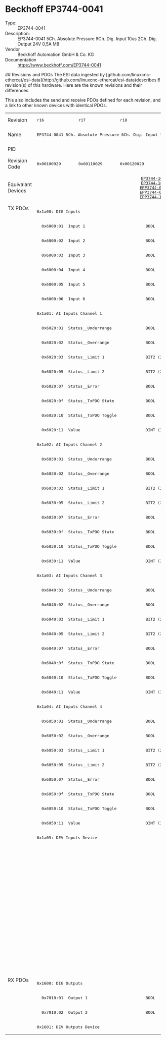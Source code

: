 #  Beckhoff EP3744-0041

<dl>
  <dt>Type:</dt><dd>EP3744-0041</dd>
  <dt>Description:</dt><dd>EP3744-0041 5Ch. Absolute Pressure 6Ch. Dig. Input 10us 2Ch. Dig. Output 24V 0,5A M8</dd>
  <dt>Vendor</dt><dd>Beckhoff Automation GmbH & Co. KG</dd>
  <dt>Documentation</dt><dd><a href="https://www.beckhoff.com/EP3744-0041">https://www.beckhoff.com/EP3744-0041</a></dd>
</dl>
## Revisions and PDOs
The ESI data ingested by [github.com/linuxcnc-ethercat/esi-data](http://github.com/linuxcnc-ethercat/esi-data)describes 6 revision(s) of this hardware.  Here are the known revisions and their differences.

This also includes the send and receive PDOs defined for each revision, and a link to other known devices with identical PDOs.

<table>
<tr >
<td class="first">Revision</td>
<td ><pre>r16</pre></td>
<td ><pre>r17</pre></td>
<td ><pre>r18</pre></td>
<td ><pre>r19</pre></td>
<td ><pre>r20</pre></td>
<td ><pre>r21</pre></td>
</tr>
<tr >
<td class="first">Name</td>
<td  colspan=5 align="center"><pre>EP3744-0041 5Ch. Absolute Pressure 6Ch. Dig. Input 10us 2Ch. Dig. Output 24V 0,5A M8</pre></td>
<td ><pre>EP3744-0041 5Ch. Absolute Pressure 1Bar 6Ch. Dig. Input 10us 2Ch. Dig. Output 24V 0,5A M8</pre></td>
</tr>
<tr >
<td class="first">PID</td>
<td  colspan=6 align="center"><pre>0x0ea04052</pre></td>
</tr>
<tr >
<td class="first">Revision Code</td>
<td ><pre>0x00100029</pre></td>
<td ><pre>0x00110029</pre></td>
<td ><pre>0x00120029</pre></td>
<td ><pre>0x00130029</pre></td>
<td ><pre>0x00140029</pre></td>
<td ><pre>0x00150029</pre></td>
</tr>
<tr >
<td class="first">Equivalant Devices</td>
<td ></td>
<td  colspan=4 align="center"><pre><a href="EP3744-1041">EP3744-1041 r17</a><br/><a href="EP3744-1041">EP3744-1041 r18</a><br/><a href="EPP3744-0041">EPP3744-0041 r16</a><br/><a href="EPP3744-0041">EPP3744-0041 r17</a><br/><a href="EPP3744-1041">EPP3744-1041 r16</a></pre></td>
<td ><pre><a href="EP3744-1041">EP3744-1041 r21</a><br/><a href="EPP3744-0041">EPP3744-0041 r18</a><br/><a href="EPP3744-1041">EPP3744-1041 r20</a></pre></td>
</tr>
<tr class="txpdo pdosection">
<td class="first" rowspan=53 valign=top>TX PDOs</td>
<td colspan=6 align="left"><pre>0x1a00: DIG Inputs</pre></td>
<td></td>
</tr>
<tr class="txpdo">
<td  colspan=6 align="left"><pre>  0x6000:01  Input 1                         BOOL</pre></td>
</tr>
<tr class="txpdo">
<td  colspan=6 align="left"><pre>  0x6000:02  Input 2                         BOOL</pre></td>
</tr>
<tr class="txpdo">
<td  colspan=6 align="left"><pre>  0x6000:03  Input 3                         BOOL</pre></td>
</tr>
<tr class="txpdo">
<td  colspan=6 align="left"><pre>  0x6000:04  Input 4                         BOOL</pre></td>
</tr>
<tr class="txpdo">
<td  colspan=6 align="left"><pre>  0x6000:05  Input 5                         BOOL</pre></td>
</tr>
<tr class="txpdo">
<td  colspan=6 align="left"><pre>  0x6000:06  Input 6                         BOOL</pre></td>
</tr>
<tr class="txpdo pdosection">
<td  colspan=6 align="left"><pre>0x1a01: AI Inputs Channel 1</pre></td>
</tr>
<tr class="txpdo">
<td  colspan=6 align="left"><pre>  0x6020:01  Status__Underrange              BOOL</pre></td>
</tr>
<tr class="txpdo">
<td  colspan=6 align="left"><pre>  0x6020:02  Status__Overrange               BOOL</pre></td>
</tr>
<tr class="txpdo">
<td  colspan=6 align="left"><pre>  0x6020:03  Status__Limit 1                 BIT2 (2 bits)</pre></td>
</tr>
<tr class="txpdo">
<td  colspan=6 align="left"><pre>  0x6020:05  Status__Limit 2                 BIT2 (2 bits)</pre></td>
</tr>
<tr class="txpdo">
<td  colspan=6 align="left"><pre>  0x6020:07  Status__Error                   BOOL</pre></td>
</tr>
<tr class="txpdo">
<td  colspan=6 align="left"><pre>  0x6020:0f  Status__TxPDO State             BOOL</pre></td>
</tr>
<tr class="txpdo">
<td  colspan=6 align="left"><pre>  0x6020:10  Status__TxPDO Toggle            BOOL</pre></td>
</tr>
<tr class="txpdo">
<td  colspan=6 align="left"><pre>  0x6020:11  Value                           DINT (32 bits)</pre></td>
</tr>
<tr class="txpdo pdosection">
<td  colspan=6 align="left"><pre>0x1a02: AI Inputs Channel 2</pre></td>
</tr>
<tr class="txpdo">
<td  colspan=6 align="left"><pre>  0x6030:01  Status__Underrange              BOOL</pre></td>
</tr>
<tr class="txpdo">
<td  colspan=6 align="left"><pre>  0x6030:02  Status__Overrange               BOOL</pre></td>
</tr>
<tr class="txpdo">
<td  colspan=6 align="left"><pre>  0x6030:03  Status__Limit 1                 BIT2 (2 bits)</pre></td>
</tr>
<tr class="txpdo">
<td  colspan=6 align="left"><pre>  0x6030:05  Status__Limit 2                 BIT2 (2 bits)</pre></td>
</tr>
<tr class="txpdo">
<td  colspan=6 align="left"><pre>  0x6030:07  Status__Error                   BOOL</pre></td>
</tr>
<tr class="txpdo">
<td  colspan=6 align="left"><pre>  0x6030:0f  Status__TxPDO State             BOOL</pre></td>
</tr>
<tr class="txpdo">
<td  colspan=6 align="left"><pre>  0x6030:10  Status__TxPDO Toggle            BOOL</pre></td>
</tr>
<tr class="txpdo">
<td  colspan=6 align="left"><pre>  0x6030:11  Value                           DINT (32 bits)</pre></td>
</tr>
<tr class="txpdo pdosection">
<td  colspan=6 align="left"><pre>0x1a03: AI Inputs Channel 3</pre></td>
</tr>
<tr class="txpdo">
<td  colspan=6 align="left"><pre>  0x6040:01  Status__Underrange              BOOL</pre></td>
</tr>
<tr class="txpdo">
<td  colspan=6 align="left"><pre>  0x6040:02  Status__Overrange               BOOL</pre></td>
</tr>
<tr class="txpdo">
<td  colspan=6 align="left"><pre>  0x6040:03  Status__Limit 1                 BIT2 (2 bits)</pre></td>
</tr>
<tr class="txpdo">
<td  colspan=6 align="left"><pre>  0x6040:05  Status__Limit 2                 BIT2 (2 bits)</pre></td>
</tr>
<tr class="txpdo">
<td  colspan=6 align="left"><pre>  0x6040:07  Status__Error                   BOOL</pre></td>
</tr>
<tr class="txpdo">
<td  colspan=6 align="left"><pre>  0x6040:0f  Status__TxPDO State             BOOL</pre></td>
</tr>
<tr class="txpdo">
<td  colspan=6 align="left"><pre>  0x6040:10  Status__TxPDO Toggle            BOOL</pre></td>
</tr>
<tr class="txpdo">
<td  colspan=6 align="left"><pre>  0x6040:11  Value                           DINT (32 bits)</pre></td>
</tr>
<tr class="txpdo pdosection">
<td  colspan=6 align="left"><pre>0x1a04: AI Inputs Channel 4</pre></td>
</tr>
<tr class="txpdo">
<td  colspan=6 align="left"><pre>  0x6050:01  Status__Underrange              BOOL</pre></td>
</tr>
<tr class="txpdo">
<td  colspan=6 align="left"><pre>  0x6050:02  Status__Overrange               BOOL</pre></td>
</tr>
<tr class="txpdo">
<td  colspan=6 align="left"><pre>  0x6050:03  Status__Limit 1                 BIT2 (2 bits)</pre></td>
</tr>
<tr class="txpdo">
<td  colspan=6 align="left"><pre>  0x6050:05  Status__Limit 2                 BIT2 (2 bits)</pre></td>
</tr>
<tr class="txpdo">
<td  colspan=6 align="left"><pre>  0x6050:07  Status__Error                   BOOL</pre></td>
</tr>
<tr class="txpdo">
<td  colspan=6 align="left"><pre>  0x6050:0f  Status__TxPDO State             BOOL</pre></td>
</tr>
<tr class="txpdo">
<td  colspan=6 align="left"><pre>  0x6050:10  Status__TxPDO Toggle            BOOL</pre></td>
</tr>
<tr class="txpdo">
<td  colspan=6 align="left"><pre>  0x6050:11  Value                           DINT (32 bits)</pre></td>
</tr>
<tr class="txpdo pdosection">
<td  colspan=6 align="left"><pre>0x1a05: DEV Inputs Device</pre></td>
</tr>
<tr class="txpdo pdosection">
<td  colspan=5 align="left"></td>
<td ><pre>0x1a06: AI Inputs Reference</pre></td>
</tr>
<tr class="txpdo">
<td  colspan=5 align="left"></td>
<td ><pre>  0x6060:01  Status__Underrange              BOOL</pre></td>
</tr>
<tr class="txpdo">
<td  colspan=5 align="left"></td>
<td ><pre>  0x6060:02  Status__Overrange               BOOL</pre></td>
</tr>
<tr class="txpdo">
<td  colspan=5 align="left"></td>
<td ><pre>  0x6060:03  Status__Limit 1                 BIT2 (2 bits)</pre></td>
</tr>
<tr class="txpdo">
<td  colspan=5 align="left"></td>
<td ><pre>  0x6060:05  Status__Limit 2                 BIT2 (2 bits)</pre></td>
</tr>
<tr class="txpdo">
<td  colspan=5 align="left"></td>
<td ><pre>  0x6060:07  Status__Error                   BOOL</pre></td>
</tr>
<tr class="txpdo">
<td  colspan=5 align="left"></td>
<td ><pre>  0x6060:0f  Status__TxPDO State             BOOL</pre></td>
</tr>
<tr class="txpdo">
<td  colspan=5 align="left"></td>
<td ><pre>  0x6060:10  Status__TxPDO Toggle            BOOL</pre></td>
</tr>
<tr class="txpdo">
<td  colspan=5 align="left"></td>
<td ><pre>  0x6060:11  Value                           DINT (32 bits)</pre></td>
</tr>
<tr class="rxpdo pdosection">
<td class="first" rowspan=4 valign=top>RX PDOs</td>
<td colspan=6 align="left"><pre>0x1600: DIG Outputs</pre></td>
<td></td>
</tr>
<tr class="rxpdo">
<td  colspan=6 align="left"><pre>  0x7010:01  Output 1                        BOOL</pre></td>
</tr>
<tr class="rxpdo">
<td  colspan=6 align="left"><pre>  0x7010:02  Output 2                        BOOL</pre></td>
</tr>
<tr class="rxpdo pdosection">
<td  colspan=6 align="left"><pre>0x1601: DEV Outputs Device</pre></td>
</tr>
</table>
